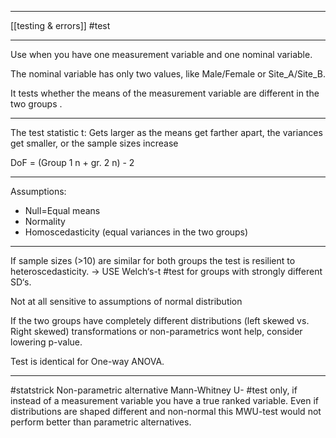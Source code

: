 ___
[[testing & errors]]
#test 
___
Use when you have one measurement variable and one nominal variable. 

The nominal variable has only two values, like Male/Female or Site_A/Site_B.

It tests whether the means of the measurement variable are different in the two groups .
___
The test statistic t:
Gets larger as the means get farther apart, the variances get smaller, or the sample sizes increase

DoF = (Group 1 n + gr. 2 n) - 2
___
Assumptions:
* Null=Equal means
* Normality
* Homoscedasticity (equal variances in the two groups)
___
If sample sizes (>10) are similar for both groups the test is resilient to heteroscedasticity. -> USE Welch‘s-t #test for groups with strongly different SD‘s.

Not at all sensitive to assumptions of normal distribution

If the two groups have completely different distributions (left skewed vs. Right skewed) transformations or non-parametrics wont help, consider lowering p-value.

Test is identical for One-way ANOVA.
___
#statstrick
Non-parametric alternative Mann-Whitney U- #test only, if instead of a measurement variable you have a true ranked variable. Even if distributions are shaped different and non-normal this MWU-test would not perform better than parametric alternatives.